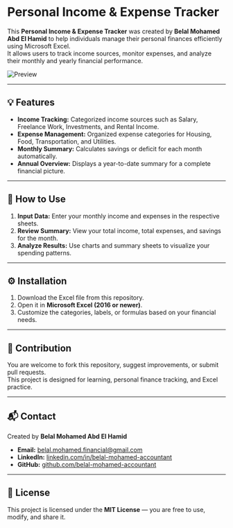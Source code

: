 # Personal Income & Expense Tracker

This **Personal Income & Expense Tracker** was created by **Belal Mohamed Abd El Hamid** to help individuals manage their personal finances efficiently using Microsoft Excel.  
It allows users to track income sources, monitor expenses, and analyze their monthly and yearly financial performance.

![Preview](https://github.com/belal-mohamed-accountant/Personal-Finance-Dashboard-Excel/blob/main/preview.png?raw=true)

---

## 💡 Features
- **Income Tracking:** Categorized income sources such as Salary, Freelance Work, Investments, and Rental Income.  
- **Expense Management:** Organized expense categories for Housing, Food, Transportation, and Utilities.  
- **Monthly Summary:** Calculates savings or deficit for each month automatically.  
- **Annual Overview:** Displays a year-to-date summary for a complete financial picture.  

---

## 🧾 How to Use
1. **Input Data:** Enter your monthly income and expenses in the respective sheets.  
2. **Review Summary:** View your total income, total expenses, and savings for the month.  
3. **Analyze Results:** Use charts and summary sheets to visualize your spending patterns.  

---

## ⚙️ Installation
1. Download the Excel file from this repository.  
2. Open it in **Microsoft Excel (2016 or newer)**.  
3. Customize the categories, labels, or formulas based on your financial needs.  

---

## 🤝 Contribution
You are welcome to fork this repository, suggest improvements, or submit pull requests.  
This project is designed for learning, personal finance tracking, and Excel practice.  

---

## 📬 Contact
Created by **Belal Mohamed Abd El Hamid**  
- **Email:** [belal.mohamed.financial@gmail.com](mailto:belal.mohamed.financial@gmail.com)  
- **LinkedIn:** [linkedin.com/in/belal-mohamed-accountant](https://linkedin.com/in/belal-mohamed-accountant)  
- **GitHub:** [github.com/belal-mohamed-accountant](https://github.com/belal-mohamed-accountant)

---

## 📄 License
This project is licensed under the **MIT License** — you are free to use, modify, and share it.
